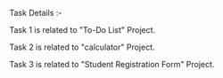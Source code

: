 Task Details :-


Task 1 is related to "To-Do List" Project.


Task 2 is related to "calculator" Project.


Task 3 is related to "Student Registration Form" Project.
